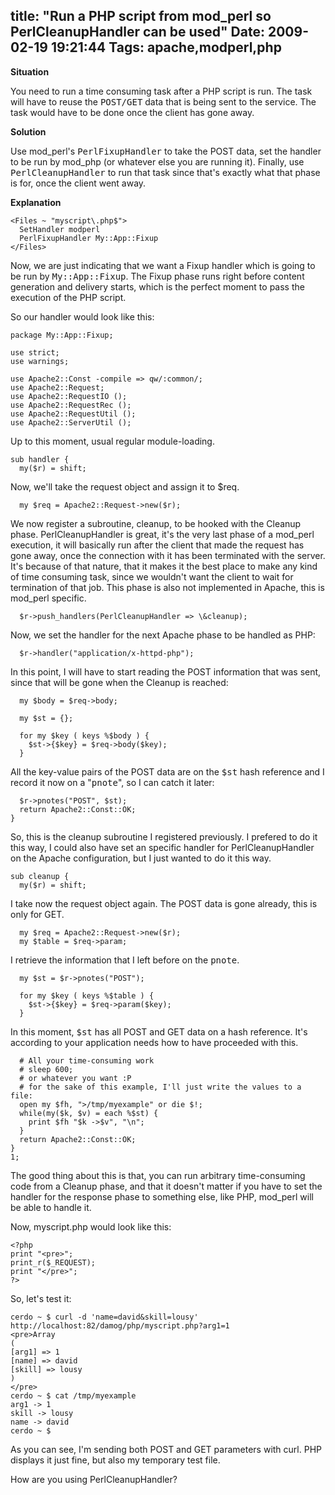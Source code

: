 title: "Run a PHP script from mod_perl so PerlCleanupHandler can be used"
Date: 2009-02-19 19:21:44
Tags: apache,modperl,php
---
<strong>Situation</strong>

You need to run a time consuming task after a PHP script is run. The task will have to reuse the <tt>POST/GET</tt> data that is being sent to the service. The task would have to be done once the client has gone away.

<strong>Solution</strong>

Use mod_perl's <tt>PerlFixupHandler</tt> to take the POST data, set the handler to be run by mod_php (or whatever else you are running it). Finally, use <tt>PerlCleanupHandler</tt> to run that task since that's exactly what that phase is for, once the client went away.

<strong>Explanation</strong>
<pre><code>&lt;Files ~ "myscript\.php$"&gt;
  SetHandler modperl
  PerlFixupHandler My::App::Fixup
&lt;/Files&gt;</code></pre>
Now, we are just indicating that we want a Fixup handler which is going to be run by <tt>My::App::Fixup</tt>. The Fixup phase runs right before content generation and delivery starts, which is the perfect moment to pass the execution of the PHP script.

So our handler would look like this:
<pre><code>package My::App::Fixup;

use strict;
use warnings;

use Apache2::Const -compile =&gt; qw/:common/;
use Apache2::Request;
use Apache2::RequestIO ();
use Apache2::RequestRec ();
use Apache2::RequestUtil ();
use Apache2::ServerUtil ();</code></pre>
Up to this moment, usual regular module-loading.
<pre><code>sub handler {
  my($r) = shift;</code></pre>
Now, we'll take the request object and assign it to $req.
<pre><code>  my $req = Apache2::Request-&gt;new($r);</code></pre>
We now register a subroutine, cleanup, to be hooked with the Cleanup phase. PerlCleanupHandler is great, it's the very last phase of a mod_perl execution, it will basically run after the client that made the request has gone away, once the connection with it has been terminated with the server. It's because of that nature, that it makes it the best place to make any kind of time consuming task, since we wouldn't want the client to wait for termination of that job. This phase is also not implemented in Apache, this is mod_perl specific.
<pre><code>  $r-&gt;push_handlers(PerlCleanupHandler =&gt; \&amp;cleanup);</code></pre>
Now, we set the handler for the next Apache phase to be handled as PHP:
<pre><code>  $r-&gt;handler("application/x-httpd-php");</code></pre>
In this point, I will have to start reading the POST information that was sent, since that will be gone when the Cleanup is reached:
<pre><code>  my $body = $req-&gt;body;

  my $st = {};

  for my $key ( keys %$body ) {
    $st-&gt;{$key} = $req-&gt;body($key);
  }</code></pre>
All the key-value pairs of the POST data are on the <tt>$st</tt> hash reference and I record it now on a "<tt>pnote</tt>", so I can catch it later:
<pre><code>  $r-&gt;pnotes("POST", $st);
  return Apache2::Const::OK;
}</code></pre>
So, this is the cleanup subroutine I registered previously. I prefered to do it this way, I could also have set an specific handler for PerlCleanupHandler on the Apache configuration, but I just wanted to do it this way.
<pre><code>sub cleanup {
  my($r) = shift;</code></pre>
I take now the request object again. The POST data is gone already, this is only for GET.
<pre><code>  my $req = Apache2::Request-&gt;new($r);
  my $table = $req-&gt;param;</code></pre>
I retrieve the information that I left before on the <tt>pnote</tt>.
<pre><code>  my $st = $r-&gt;pnotes("POST");

  for my $key ( keys %$table ) {
    $st-&gt;{$key} = $req-&gt;param($key);
  }</code></pre>
In this moment, <tt>$st</tt> has all POST and GET data on a hash reference. It's according to your application needs how to have proceeded with this.
<pre><code>  # All your time-consuming work
  # sleep 600;
  # or whatever you want :P
  # for the sake of this example, I'll just write the values to a file:
  open my $fh, "&gt;/tmp/myexample" or die $!;
  while(my($k, $v) = each %$st) {
    print $fh "$k -&gt;$v", "\n";
  }
  return Apache2::Const::OK;
}
1;</code></pre>
The good thing about this is that, you can run arbitrary time-consuming code from a Cleanup phase, and that it doesn't matter if you have to set the handler for the response phase to something else, like PHP, mod_perl will be able to handle it.

Now, myscript.php would look like this:
<pre><code>&lt;?php
print "&lt;pre&gt;";
print_r($_REQUEST);
print "&lt;/pre&gt;";
?&gt;</code></pre>
So, let's test it:
<pre><code>cerdo ~ $ curl -d 'name=david&amp;skill=lousy' http://localhost:82/damog/php/myscript.php?arg1=1
&lt;pre&gt;Array
(
[arg1] =&gt; 1
[name] =&gt; david
[skill] =&gt; lousy
)
&lt;/pre&gt;
cerdo ~ $ cat /tmp/myexample
arg1 -&gt; 1
skill -&gt; lousy
name -&gt; david
cerdo ~ $</code></pre>
As you can see, I'm sending both POST and GET parameters with curl. PHP displays it just fine, but also my temporary test file.

How are you using PerlCleanupHandler?